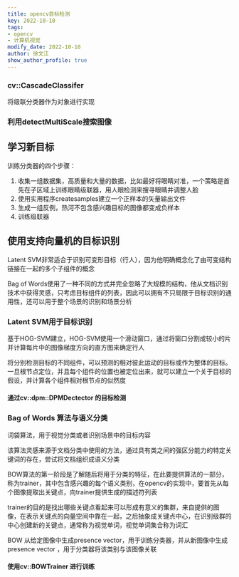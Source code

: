 ```yaml
---
title: opencv目标检测 
key: 2022-10-10
tags: 
- opencv
- 计算机视觉
modify_date: 2022-10-10
author: 徐文江
show_author_profile: true
---
```











### cv::CascadeClassifer          

将级联分类器作为对象进行实现          

<!--more-->     

### 利用detectMultiScale搜索图像      



## 学习新目标     

训练分类器的四个步骤：       

1. 收集一组数据集，高质量和大量的数据，比如最好将眼睛对准，一个策略是首先在子区域上训练眼睛级联器，用人眼检测来搜寻眼睛并调整人脸        
2. 使用实用程序createsamples建立一个正样本的矢量输出文件       
3. 生成一组反例，热河不包含感兴趣目标的图像都变成负样本          
4. 训练级联器         



## 使用支持向量机的目标识别             

Latent SVM非常适合于识别可变形目标（行人），因为他明确概念化了由可变结构链接在一起的多个子组件的概念           

Bag of Words使用了一种不同的方式并完全忽略了大规模的结构，他从文档识别技术中获得灵感，只考虑目标组件的列表，因此可以拥有不只局限于目标识别的通用性，还可以用于整个场景的识别和场景分析           



### Latent SVM用于目标识别         

基于HOG-SVM建立，HOG-SVM使用一个滑动窗口，通过将窗口分割成较小的片并计算每片中的图像梯度方向的直方图来确定行人      

将分别检测目标的不同组件，可以预测的相对彼此运动的目标或作为整体的目标。一旦根节点定位，并且每个组件的位置也被定位出来，就可以建立一个关于目标的假设，并计算各个组件相对根节点的似然度      

#### 通过cv::dpm::DPMDectector 的目标检测          



### Bag of Words 算法与语义分类          

词袋算法，用于视觉分类或者识别场景中的目标内容        

该算法灵感来源于文档分类中使用的方法，通过具有类之间的强区分能力的特定关键词的存在，尝试将文档组织成语义分类            

BOW算法的第一阶段是了解随后将用于分类的特征，在此要提供算法的一部分，称为trainer，其中包含感兴趣的每个语义类别，在opencv的实现中，要首先从每个图像提取出关键点，向trainer提供生成的描述符列表        

trainer的目的是找出哪些关键点看起来可以形成有意义的集群，来自提供的图像，在表示关键点的向量空间中靠在一起，之后抽象成关键点中心，在识别级群的中心创建新的关键点，通常称为视觉单词，视觉单词集合称为词汇         

BOW 从给定图像中生成presence vector，用于训练分类器，并从新图像中生成presence vector ，用于分类器将该类别与该图像关联         



#### 使用cv::BOWTrainer 进行训练        













